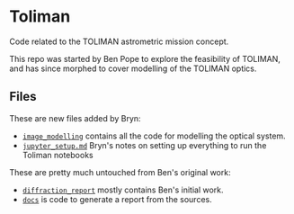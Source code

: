 # Toliman

Code related to the TOLIMAN astrometric mission concept.

This repo was started by Ben Pope to explore the feasibility of TOLIMAN, and has since morphed to cover modelling of the TOLIMAN optics.

## Files

These are new files added by Bryn:

* [`image_modelling`](image_modelling) contains all the code for modelling the optical system.
* [`jupyter_setup.md`](jupyter_setup.md) Bryn's notes on setting up everything to run the Toliman notebooks

These are pretty much untouched from Ben's original work:

* [`diffraction_report`](diffraction_report) mostly contains Ben's initial work.
* [`docs`](docs) is code to generate a report from the sources.

